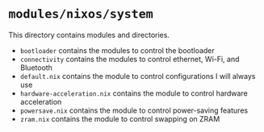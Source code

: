 # `modules/nixos/system`
This directory contains modules and directories.
- `bootloader` contains the modules to control the bootloader
- `connectivity` contains the modules to control ethernet, Wi-Fi, and Bluetooth
- `default.nix` contains the module to control configurations I will always use
- `hardware-acceleration.nix` contains the module to control hardware acceleration
- `powersave.nix` contains the module to control power-saving features
- `zram.nix` contains the module to control swapping on ZRAM
